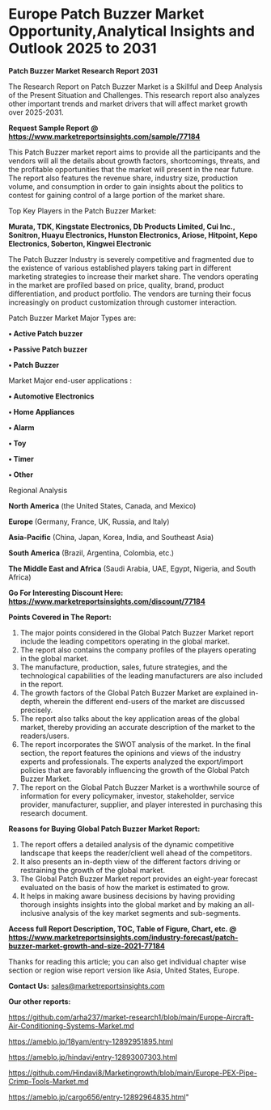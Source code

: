 # Europe Patch Buzzer Market Opportunity,Analytical Insights and Outlook 2025 to 2031

<strong>Patch Buzzer Market Research Report 2031</strong>

The Research Report on Patch Buzzer Market is a Skillful and Deep Analysis of the Present Situation and Challenges. This research report also analyzes other important trends and market drivers that will affect market growth over 2025-2031.

<strong>Request Sample Report @ <a href=https://www.marketreportsinsights.com/sample/77184>https://www.marketreportsinsights.com/sample/77184</a></strong>

This Patch Buzzer market report aims to provide all the participants and the vendors will all the details about growth factors, shortcomings, threats, and the profitable opportunities that the market will present in the near future. The report also features the revenue share, industry size, production volume, and consumption in order to gain insights about the politics to contest for gaining control of a large portion of the market share.

Top Key Players in the Patch Buzzer Market:

<strong>Murata, TDK, Kingstate Electronics, Db Products Limited, Cui Inc., Sonitron, Huayu Electronics, Hunston Electronics, Ariose, Hitpoint, Kepo Electronics, Soberton, Kingwei Electronic</strong>

The Patch Buzzer Industry is severely competitive and fragmented due to the existence of various established players taking part in different marketing strategies to increase their market share. The vendors operating in the market are profiled based on price, quality, brand, product differentiation, and product portfolio. The vendors are turning their focus increasingly on product customization through customer interaction.

Patch Buzzer Market Major Types are:

<strong>• Active Patch buzzer

• Passive Patch buzzer

• Patch Buzzer</strong>

Market Major end-user applications :

<strong>• Automotive Electronics

• Home Appliances

• Alarm

• Toy

• Timer

• Other</strong>

Regional Analysis

</u><strong><b>North America</b></strong> (the United States, Canada, and Mexico)

<strong><b>Europe </b></strong>(Germany, France, UK, Russia, and Italy)

<strong><b>Asia-Pacific</b></strong> (China, Japan, Korea, India, and Southeast Asia)

<strong><b>South America</b></strong> (Brazil, Argentina, Colombia, etc.)

<strong><b>The Middle East and Africa</b></strong> (Saudi Arabia, UAE, Egypt, Nigeria, and South Africa)

<strong>Go For Interesting Discount Here: <a href=https://www.marketreportsinsights.com/discount/77184>https://www.marketreportsinsights.com/discount/77184</a></strong>

<strong>Points Covered in The Report:</strong>
<ol>
  <li>The major points considered in the Global Patch Buzzer Market report include the leading competitors operating in the global market.</li>
  <li>The report also contains the company profiles of the players operating in the global market.</li>
  <li>The manufacture, production, sales, future strategies, and the technological capabilities of the leading manufacturers are also included in the report.</li>
  <li>The growth factors of the Global Patch Buzzer Market are explained in-depth, wherein the different end-users of the market are discussed precisely.</li>
  <li>The report also talks about the key application areas of the global market, thereby providing an accurate description of the market to the readers/users.</li>
  <li>The report incorporates the SWOT analysis of the market. In the final section, the report features the opinions and views of the industry experts and professionals. The experts analyzed the export/import policies that are favorably influencing the growth of the Global Patch Buzzer Market.</li>
  <li>The report on the Global Patch Buzzer Market is a worthwhile source of information for every policymaker, investor, stakeholder, service provider, manufacturer, supplier, and player interested in purchasing this research document.</li>
</ol>
<strong>Reasons for Buying Global Patch Buzzer Market Report:</strong>

<ol>
  <li>The report offers a detailed analysis of the dynamic competitive landscape that keeps the reader/client well ahead of the competitors.</li>
  <li>It also presents an in-depth view of the different factors driving or restraining the growth of the global market.</li>
  <li>The Global Patch Buzzer Market report provides an eight-year forecast evaluated on the basis of how the market is estimated to grow.</li>
  <li>It helps in making aware business decisions by having providing thorough insights insights into the global market and by making an all-inclusive analysis of the key market segments and sub-segments.</li>
</ol>
<strong>Access full Report Description, TOC, Table of Figure, Chart, etc. @ <a href=https://www.marketreportsinsights.com/industry-forecast/patch-buzzer-market-growth-and-size-2021-77184>https://www.marketreportsinsights.com/industry-forecast/patch-buzzer-market-growth-and-size-2021-77184</a></strong>


Thanks for reading this article; you can also get individual chapter wise section or region wise report version like Asia, United States, Europe.

<strong>Contact Us:</strong>
sales@marketreportsinsights.com

<strong>Our other reports:</strong>

<a href=https://github.com/arha237/market-research1/blob/main/Europe-Aircraft-Air-Conditioning-Systems-Market.md>https://github.com/arha237/market-research1/blob/main/Europe-Aircraft-Air-Conditioning-Systems-Market.md</a>

<a href=https://ameblo.jp/18yam/entry-12892951895.html>https://ameblo.jp/18yam/entry-12892951895.html</a>

<a href=https://ameblo.jp/hindavi/entry-12893007303.html>https://ameblo.jp/hindavi/entry-12893007303.html</a>

<a href=https://github.com/Hindavi8/Marketingrowth/blob/main/Europe-PEX-Pipe-Crimp-Tools-Market.md>https://github.com/Hindavi8/Marketingrowth/blob/main/Europe-PEX-Pipe-Crimp-Tools-Market.md</a>

<a href=https://ameblo.jp/cargo656/entry-12892964835.html>https://ameblo.jp/cargo656/entry-12892964835.html</a>"
